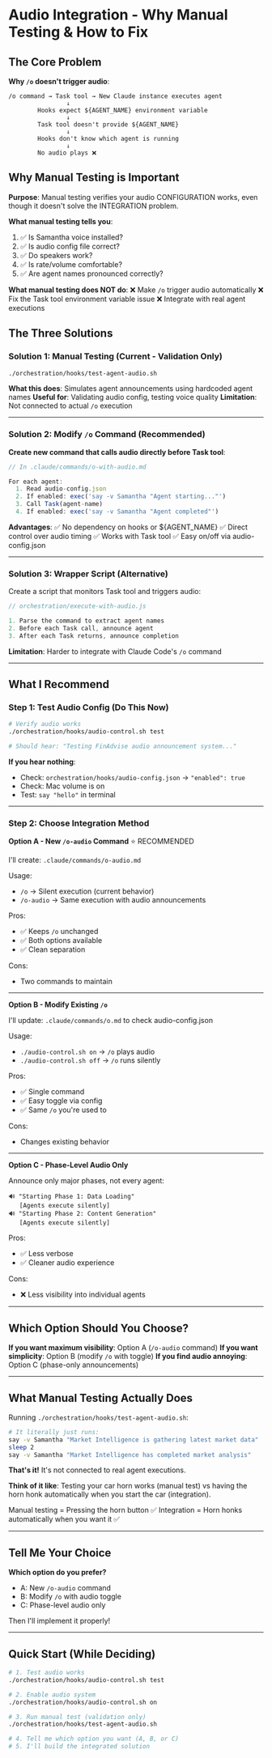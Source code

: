 # Audio Integration - Why Manual Testing & How to Fix

## The Core Problem

**Why `/o` doesn't trigger audio**:

```
/o command → Task tool → New Claude instance executes agent
                ↓
        Hooks expect ${AGENT_NAME} environment variable
                ↓
        Task tool doesn't provide ${AGENT_NAME}
                ↓
        Hooks don't know which agent is running
                ↓
        No audio plays ❌
```

## Why Manual Testing is Important

**Purpose**: Manual testing verifies your audio CONFIGURATION works, even though it doesn't solve the INTEGRATION problem.

**What manual testing tells you**:
1. ✅ Is Samantha voice installed?
2. ✅ Is audio config file correct?
3. ✅ Do speakers work?
4. ✅ Is rate/volume comfortable?
5. ✅ Are agent names pronounced correctly?

**What manual testing does NOT do**:
❌ Make `/o` trigger audio automatically
❌ Fix the Task tool environment variable issue
❌ Integrate with real agent executions

## The Three Solutions

### Solution 1: Manual Testing (Current - Validation Only)

```bash
./orchestration/hooks/test-agent-audio.sh
```

**What this does**: Simulates agent announcements using hardcoded agent names
**Useful for**: Validating audio config, testing voice quality
**Limitation**: Not connected to actual `/o` execution

---

### Solution 2: Modify `/o` Command (Recommended)

**Create new command that calls audio directly before Task tool**:

```javascript
// In .claude/commands/o-with-audio.md

For each agent:
  1. Read audio-config.json
  2. If enabled: exec('say -v Samantha "Agent starting..."')
  3. Call Task(agent-name)
  4. If enabled: exec('say -v Samantha "Agent completed"')
```

**Advantages**:
✅ No dependency on hooks or ${AGENT_NAME}
✅ Direct control over audio timing
✅ Works with Task tool
✅ Easy on/off via audio-config.json

---

### Solution 3: Wrapper Script (Alternative)

Create a script that monitors Task tool and triggers audio:

```javascript
// orchestration/execute-with-audio.js

1. Parse the command to extract agent names
2. Before each Task call, announce agent
3. After each Task returns, announce completion
```

**Limitation**: Harder to integrate with Claude Code's `/o` command

---

## What I Recommend

### Step 1: Test Audio Config (Do This Now)

```bash
# Verify audio works
./orchestration/hooks/audio-control.sh test

# Should hear: "Testing FinAdvise audio announcement system..."
```

**If you hear nothing**:
- Check: `orchestration/hooks/audio-config.json` → `"enabled": true`
- Check: Mac volume is on
- Test: `say "hello"` in terminal

---

### Step 2: Choose Integration Method

**Option A - New `/o-audio` Command** ⭐ RECOMMENDED

I'll create: `.claude/commands/o-audio.md`

Usage:
- `/o` → Silent execution (current behavior)
- `/o-audio` → Same execution with audio announcements

Pros:
- ✅ Keeps `/o` unchanged
- ✅ Both options available
- ✅ Clean separation

Cons:
- Two commands to maintain

---

**Option B - Modify Existing `/o`**

I'll update: `.claude/commands/o.md` to check audio-config.json

Usage:
- `./audio-control.sh on` → `/o` plays audio
- `./audio-control.sh off` → `/o` runs silently

Pros:
- ✅ Single command
- ✅ Easy toggle via config
- ✅ Same `/o` you're used to

Cons:
- Changes existing behavior

---

**Option C - Phase-Level Audio Only**

Announce only major phases, not every agent:

```
🔊 "Starting Phase 1: Data Loading"
   [Agents execute silently]
🔊 "Starting Phase 2: Content Generation"
   [Agents execute silently]
```

Pros:
- ✅ Less verbose
- ✅ Cleaner audio experience

Cons:
- ❌ Less visibility into individual agents

---

## Which Option Should You Choose?

**If you want maximum visibility**: Option A (`/o-audio` command)
**If you want simplicity**: Option B (modify `/o` with toggle)
**If you find audio annoying**: Option C (phase-only announcements)

---

## What Manual Testing Actually Does

Running `./orchestration/hooks/test-agent-audio.sh`:

```bash
# It literally just runs:
say -v Samantha "Market Intelligence is gathering latest market data"
sleep 2
say -v Samantha "Market Intelligence has completed market analysis"
```

**That's it!** It's not connected to real agent executions.

**Think of it like**: Testing your car horn works (manual test) vs having the horn honk automatically when you start the car (integration).

Manual testing = Pressing the horn button ✅
Integration = Horn honks automatically when you want it ✅

---

## Tell Me Your Choice

**Which option do you prefer?**
- A: New `/o-audio` command
- B: Modify `/o` with audio toggle
- C: Phase-level audio only

Then I'll implement it properly!

---

## Quick Start (While Deciding)

```bash
# 1. Test audio works
./orchestration/hooks/audio-control.sh test

# 2. Enable audio system
./orchestration/hooks/audio-control.sh on

# 3. Run manual test (validation only)
./orchestration/hooks/test-agent-audio.sh

# 4. Tell me which option you want (A, B, or C)
# 5. I'll build the integrated solution
```
